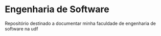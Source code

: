 # Engenharia de Software
Repositório destinado a documentar minha faculdade de engenharia de software na udf
